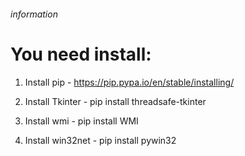 ###### information

# You need install:

1) Install pip - https://pip.pypa.io/en/stable/installing/

2) Install Tkinter - pip install threadsafe-tkinter

3) Install wmi - pip install WMI

4) Install win32net - pip install pywin32

# 
